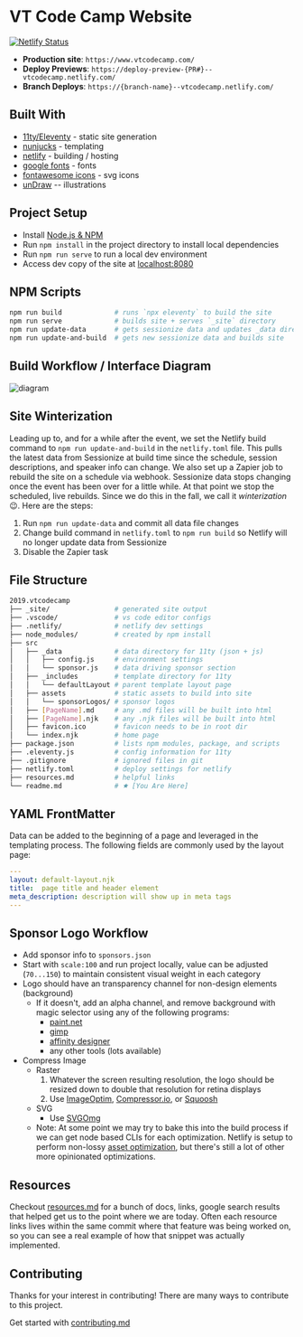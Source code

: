 # VT Code Camp Website

[![Netlify Status](https://api.netlify.com/api/v1/badges/ef1b18a7-e5fd-4cb6-aa6e-f37a9a87369b/deploy-status)](https://app.netlify.com/sites/vtcodecamp/deploys)

* **Production site**: `https://www.vtcodecamp.com/`
* **Deploy Previews**: `https://deploy-preview-{PR#}--vtcodecamp.netlify.com/`
* **Branch Deploys**: `https://{branch-name}--vtcodecamp.netlify.com/`

## Built With

* [11ty/Eleventy](https://www.11ty.io) - static site generation
* [nunjucks](https://mozilla.github.io/nunjucks/) - templating
* [netlify](https://app.netlify.com/) - building / hosting
* [google fonts](https://fonts.google.com/?category=Monospace&selection.family=Inconsolata|PT+Sans|Ubuntu+Mono) - fonts
* [fontawesome icons](https://fontawesome.com/icons) - svg icons
* [unDraw](https://undraw.co/illustrations) -- illustrations

## Project Setup

* Install [Node.js & NPM](https://nodejs.org/en/download/)
* Run `npm install` in the project directory to install local dependencies
* Run `npm run serve` to run a local dev environment
* Access dev copy of the site at [localhost:8080](http://localhost:8080)

## NPM Scripts

```bash
npm run build             # runs `npx eleventy` to build the site
npm run serve             # builds site + serves `_site` directory
npm run update-data       # gets sessionize data and updates _data directory
npm run update-and-build  # gets new sessionize data and builds site
```

## Build Workflow / Interface Diagram

![diagram](src/assets/BuildWorkflowDiagram.png)

## Site Winterization

Leading up to, and for a while after the event, we set the Netlify build command to `npm run update-and-build` in the `netlify.toml` file.  This pulls the latest data from Sessionize at build time since the schedule, session descriptions, and speaker info can change.  We also set up a Zapier job to rebuild the site on a schedule via webhook.  Sessionize data stops changing once the event has been over for a little while.  At that point we stop the scheduled, live rebuilds.  Since we do this in the fall, we call it _winterization_ 😉.  Here are the steps:

1. Run `npm run update-data` and commit all data file changes
2. Change build command in `netlify.toml` to `npm run build` so Netlify will no longer update data from Sessionize
3. Disable the Zapier task

## File Structure

```bash
2019.vtcodecamp
├── _site/                # generated site output
├── .vscode/              # vs code editor configs
├── .netlify/             # netlify dev settings
├── node_modules/         # created by npm install
├── src
│   ├── _data             # data directory for 11ty (json + js)
│   │   ├── config.js     # environment settings
│   │   └── sponsor.js    # data driving sponsor section
│   ├── _includes         # template directory for 11ty
│   │   └── defaultLayout # parent template layout page
│   ├── assets            # static assets to build into site
│   │   └── sponsorLogos/ # sponsor logos
│   ├── [PageName].md     # any .md files will be built into html
│   ├── [PageName].njk    # any .njk files will be built into html
│   ├── favicon.ico       # favicon needs to be in root dir
│   └── index.njk         # home page
├── package.json          # lists npm modules, package, and scripts
├── .eleventy.js          # config information for 11ty
├── .gitignore            # ignored files in git
├── netlify.toml          # deploy settings for netlify
├── resources.md          # helpful links
└── readme.md             # 🟊 [You Are Here]
```

## YAML FrontMatter

Data can be added to the beginning of a page and leveraged in the templating process.  The following fields are commonly used by the layout page:

```yaml
---
layout: default-layout.njk
title:  page title and header element
meta_description: description will show up in meta tags
---
```

## Sponsor Logo Workflow

* Add sponsor info to `sponsors.json`
* Start with `scale:100` and run project locally, value can be adjusted (`70...150`) to maintain consistent visual weight in each category
* Logo should have an transparency channel for non-design elements (background)
  * If it doesn't, add an alpha channel, and remove background with magic selector using any of the following programs: 
    * [paint.net](https://www.getpaint.net/)
    * [gimp](https://www.gimp.org/)
    * [affinity designer](https://affinity.serif.com/en-us/designer/)
    * any other tools (lots available)
* Compress Image
  * Raster
    1. Whatever the screen resulting resolution, the logo should be resized down to double that resolution for retina displays
    2. Use [ImageOptim](https://imageoptim.com/mac), [Compressor.io](https://compressor.io/), or [Squoosh](https://squoosh.app/)
  * SVG
    * Use [SVGOmg](https://jakearchibald.github.io/svgomg/)
  * Note: At some point we may try to bake this into the build process if we can get node based CLIs for each optimization.  Netlify is setup to perform non-lossy [asset optimization](https://www.netlify.com/blog/2019/08/05/control-your-asset-optimization-settings-from-netlify.toml/), but there's still a lot of other more opinionated optimizations.

## Resources

Checkout [resources.md](resources.md) for a bunch of docs, links, google search results that helped get us to the point where we are today.  Often each resource links lives within the same commit where that feature was being worked on, so you can see a real example of how that snippet was actually implemented.

## Contributing

Thanks for your interest in contributing! There are many ways to contribute to this project.

Get started with [contributing.md](contributing.md)
